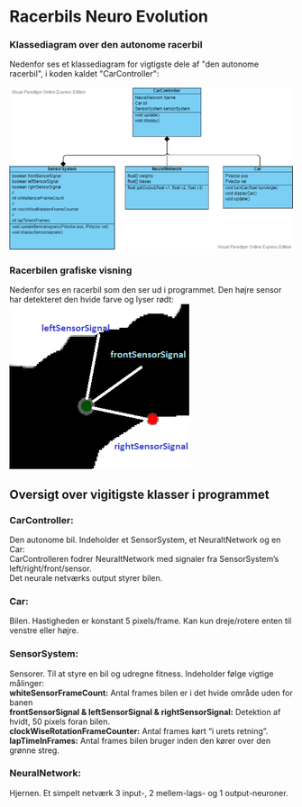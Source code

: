 # Racerbils Neuro Evolution

### Klassediagram over den autonome racerbil
Nedenfor ses et klassediagram for vigtigste dele af "den autonome racerbil", i koden kaldet "CarController":</br></br>
![Den Autonome Racerbil klasse komposition, kaldet CarController](CarControllerDiagram.png)

### Racerbilen grafiske visning
Nedenfor ses en racerbil som den ser ud i programmet. Den højre sensor har detekteret den hvide farve og lyser rødt:
![Den Autonome Racerbil Grafiske repræsentation](CarAndSensors.png)

## Oversigt over vigitigste klasser i programmet

### CarController:
Den autonome bil. Indeholder et SensorSystem, et NeuraltNetwork og en Car:</br>
CarControlleren fodrer NeuraltNetwork  med signaler fra SensorSystem’s left/right/front/sensor. </br>
Det neurale netværks output styrer bilen.</br>
### Car:
Bilen. Hastigheden er konstant 5 pixels/frame. Kan kun dreje/rotere enten til venstre eller højre. </br>
### SensorSystem:
Sensorer. Til at styre en bil og udregne fitness. Indeholder følge vigtige målinger:</br>
**whiteSensorFrameCount:**  Antal frames bilen er i det hvide område uden for banen</br>
**frontSensorSignal & leftSensorSignal & rightSensorSignal:** Detektion af hvidt, 50 pixels foran bilen.</br>
**clockWiseRotationFrameCounter:** Antal frames kørt  “i urets retning”.</br>
**lapTimeInFrames:** Antal frames bilen bruger inden den kører over den grønne streg.</br>
### NeuralNetwork: 
Hjernen. Et simpelt netværk 3 input-, 2 mellem-lags- og 1 output-neuroner. </br>
